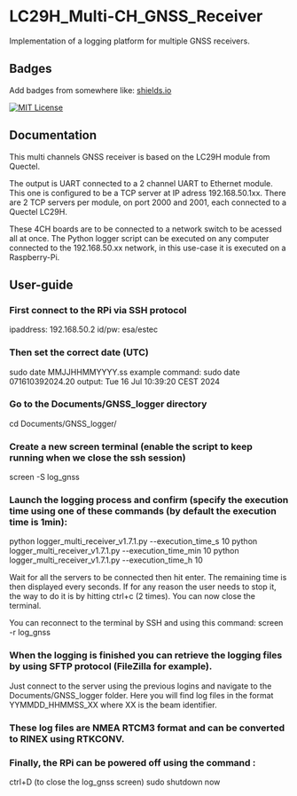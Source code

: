 
# LC29H_Multi-CH_GNSS_Receiver

Implementation of a logging platform for multiple GNSS receivers.


## Badges

Add badges from somewhere like: [shields.io](https://shields.io/)

[![MIT License](https://img.shields.io/badge/License-MIT-green.svg)](https://choosealicense.com/licenses/mit/)



## Documentation

This multi channels GNSS receiver is based on the LC29H module from Quectel.

The output is UART connected to a 2 channel UART to Ethernet module. This one is configured to be a TCP server at IP adress 192.168.50.1xx. There are 2 TCP servers per module, on port 2000 and 2001, each connected to a Quectel LC29H.

These 4CH boards are to be connected to a network switch to be acessed all at once. The Python logger script can be executed on any computer connected to the 192.168.50.xx network, in this use-case it is executed on a Raspberry-Pi.

## User-guide
### First connect to the RPi via SSH protocol
ipaddress: 192.168.50.2
id/pw: esa/estec

### Then set the correct date (UTC)
sudo date MMJJHHMMYYYY.ss
example command: sudo date 071610392024.20
output: Tue 16 Jul 10:39:20 CEST 2024

### Go to the Documents/GNSS_logger directory
cd Documents/GNSS_logger/

### Create a new screen terminal (enable the script to keep running when we close the ssh session)
screen -S log_gnss

### Launch the logging process and confirm (specify the execution time using one of these commands (by default the execution time is 1min):
python logger_multi_receiver_v1.7.1.py --execution_time_s 10
python logger_multi_receiver_v1.7.1.py --execution_time_min 10
python logger_multi_receiver_v1.7.1.py --execution_time_h 10

Wait for all the servers to be connected then hit enter.
The remaining time is then displayed every seconds. If for any reason the user needs to stop it, the way to do it is by hitting ctrl+c (2 times).
You can now close the terminal.

You can reconnect to the terminal by SSH and using this command:
screen -r log_gnss

### When the logging is finished you can retrieve the logging files by using SFTP protocol (FileZilla for example).
Just connect to the server using the previous logins and navigate to the Documents/GNSS_logger folder.
Here you will find log files in the format YYMMDD_HHMMSS_XX where XX is the beam identifier.

### These log files are NMEA RTCM3 format and can be converted to RINEX using RTKCONV.

### Finally, the RPi can be powered off using the command :
ctrl+D (to close the log_gnss screen)
sudo shutdown now


